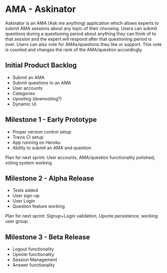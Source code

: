 # AMA - Askinator

Askinator is an AMA (Ask me anything) application which allows experts to submit AMA sessions about any topic of their choosing. Users
can submit questions during a questioning period about anything they can think of to that session and the expert will respond after
that questioning period is over. Users can also vote for AMAs/questions they like or support. This vote is counted and changes the 
rank of the AMA/question accordingly.

## Initial Product Backlog

* Submit an AMA
* Submit questions to an AMA
* User accounts
* Categories
* Upvoting (downvoting?)
* Dynamic UI

## Milestone 1 - Early Prototype

* Proper version control setup
* Travis CI setup
* App running on Heroku
* Ability to submit an AMA and question

Plan for next sprint: User accounts, AMA/question functionality polished, voting system working

## Milestone 2 - Alpha Release

* Tests added
* User sign-up
* User Login
* Question feature working

Plan for next sprint: Signup+Login validation, Upvote persistence, working user group.

## Milestone 3 - Beta Release

* Logout functionality
* Upvote functionality
* Session Management
* Answer functionality
